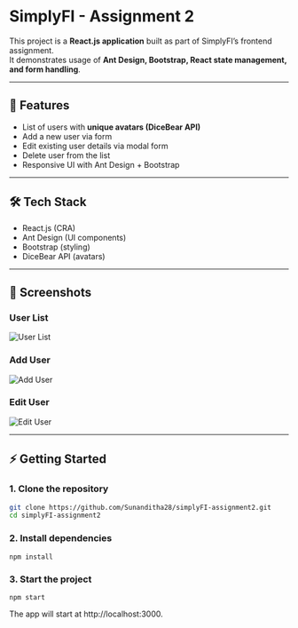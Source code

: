 # SimplyFI - Assignment 2

This project is a **React.js application** built as part of SimplyFI’s frontend assignment.  
It demonstrates usage of **Ant Design, Bootstrap, React state management, and form handling**.

---

## 🚀 Features
- List of users with **unique avatars (DiceBear API)**
- Add a new user via form
- Edit existing user details via modal form
- Delete user from the list
- Responsive UI with Ant Design + Bootstrap

---

## 🛠️ Tech Stack
- React.js (CRA)
- Ant Design (UI components)
- Bootstrap (styling)
- DiceBear API (avatars)

---

## 📸 Screenshots
### User List
![User List](./screenshots/user-list.png)

### Add User
![Add User](./screenshots/add-user.png)

### Edit User
![Edit User](./screenshots/edit-user.png)

---

## ⚡ Getting Started

### 1. Clone the repository
```bash
git clone https://github.com/Sunanditha28/simplyFI-assignment2.git
cd simplyFI-assignment2
```

### 2. Install dependencies
```npm install```

### 3. Start the project
```npm start```


The app will start at http://localhost:3000.
